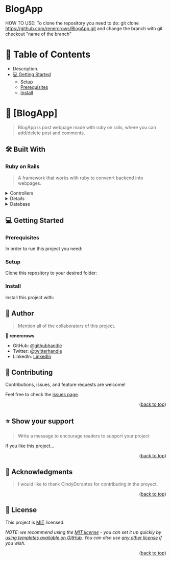 # BlogApp

HOW TO USE:
To clone the repository you need to do: git clone https://github.com/renercrows/BlogApp.git and change the branch with git checkout "name of the branch"

<!-- TABLE OF CONTENTS -->

# 📗 Table of Contents

- Description.
- [💻 Getting Started](#getting-started)
  - [Setup](#setup)
  - [Prerequisites](#prerequisites)
  - [Install](#install)

<!-- PROJECT DESCRIPTION -->

# 📖 [BlogApp] <a name="about-project"></a>

> BlogApp is post webpage made with ruby on rails, where you can add/delete post and comments.

## 🛠 Built With <a name="built-with"></a>

### Ruby on Rails <a name="tech-stack"></a>

> A framework that works with ruby to convenrt backend into webpages.

<details>
  <summary>Controllers</summary>
  <ul>
   <li>Application_controller</li>
   <li>likes_controller</li>
   <li>comments_controller</li>
   <li>posts_controller</li>
   <li>users_controller</li>
  </ul>
</details>

<details>
   <li>likes</li>
   <li>comments</li>
   <li>posts</li>
   <li>users</li>
  <ul>
    <li></li>
  </ul>
</details>

<details>
<summary>Database</summary>
  <ul>
   <li>likes</li>
   <li>comments</li>
   <li>posts</li>
   <li>users</li>
  </ul>
</details>

<!-- GETTING STARTED -->

## 💻 Getting Started <a name="getting-started"></a>

### Prerequisites

In order to run this project you need:

### Setup

Clone this repository to your desired folder: 

<!--
Example commands:

```sh
  cd my-folder
  git clone https://github.com/renercrows/BlogApp.git
```
--->

### Install

Install this project with:

<!--
Example command: rails db:create

### Usage

To run the project, execute the following command:

<!--
Example command:

```sh
  rails server
```

<!-- AUTHORS -->

## 👥 Author <a name="authors"></a>

> Mention all of the collaborators of this project.

👤 **renercrows**

- GitHub: [@githubhandle](https://github.com/githubhandle)
- Twitter: [@twitterhandle](https://twitter.com/twitterhandle)
- LinkedIn: [LinkedIn](https://linkedin.com/in/linkedinhandle)



<!-- CONTRIBUTING -->

## 🤝 Contributing <a name="contributing"></a>

Contributions, issues, and feature requests are welcome!

Feel free to check the [issues page](../../issues/).

<p align="right">(<a href="#readme-top">back to top</a>)</p>

<!-- SUPPORT -->

## ⭐️ Show your support <a name="support"></a>

> Write a message to encourage readers to support your project

If you like this project...

<p align="right">(<a href="#readme-top">back to top</a>)</p>

<!-- ACKNOWLEDGEMENTS -->

## 🙏 Acknowledgments <a name="acknowledgements"></a>

> I would like to thank CindyDorantes for contributing in the proyect.

<p align="right">(<a href="#readme-top">back to top</a>)</p>

<!-- LICENSE -->

## 📝 License <a name="license"></a>

This project is [MIT](./LICENSE) licensed.

_NOTE: we recommend using the [MIT license](https://choosealicense.com/licenses/mit/) - you can set it up quickly by [using templates available on GitHub](https://docs.github.com/en/communities/setting-up-your-project-for-healthy-contributions/adding-a-license-to-a-repository). You can also use [any other license](https://choosealicense.com/licenses/) if you wish._

<p align="right">(<a href="#readme-top">back to top</a>)</p>
